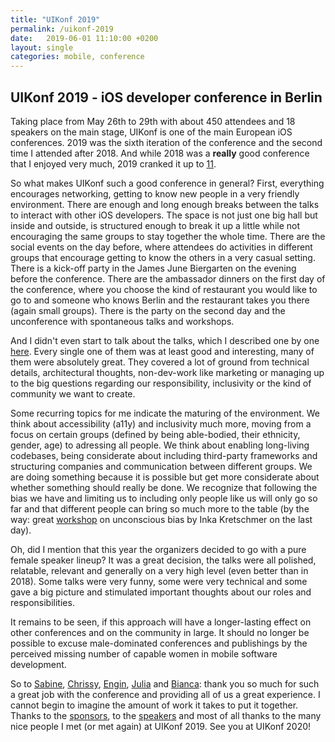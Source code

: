 ```yaml
---
title: "UIKonf 2019"
permalink: /uikonf-2019
date:   2019-06-01 11:10:00 +0200
layout: single
categories: mobile, conference
---
```


## UIKonf 2019 - iOS developer conference in Berlin

Taking place from May 26th to 29th with about 450 attendees and 18 speakers on the main stage, UIKonf is one of the main European iOS conferences. 2019 was the sixth iteration of the conference and the second time I attended after 2018. And while 2018 was a __really__ good conference that I enjoyed very much, 2019 cranked it up to [11](https://www.youtube.com/watch?v=4xgx4k83zzc).

So what makes UIKonf such a good conference in general? First, everything encourages networking, getting to know new people in a very friendly environment. There are enough and long enough breaks between the talks to interact with other iOS developers. The space is not just one big hall but inside and outside, is structured enough to break it up a little while not encouraging the same groups to stay together the whole time. There are the social events on the day before, where attendees do activities in different groups that encourage getting to know the others in a very casual setting. There is a kick-off party in the James June Biergarten on the evening before the conference. There are the ambassador dinners on the first day of the conference, where you choose the kind of restaurant you would like to go to and someone who knows Berlin and the restaurant takes you there (again small groups). There is the party on the second day and the unconference with spontaneous talks and workshops. 

And I didn't even start to talk about the talks, which I described one by one [here](https://github.com/gerriet/ConferenceNotes/blob/master/UIKonf-2019.md). Every single one of them was at least good and interesting, many of them were absolutely great. They covered a lot of ground from technical details, architectural thoughts, non-dev-work like marketing or managing up to the big questions regarding our responsibility, inclusivity or the kind of community we want to create.

Some recurring topics for me indicate the maturing of the environment. We think about accessibility (a11y) and inclusivity much more, moving from a focus on certain groups (defined by being able-bodied, their ethnicity, gender, age) to adressing all people. We think about enabling long-living codebases, being considerate about including third-party frameworks and structuring companies and communication between different groups. We are doing something because it is possible but get more considerate about whether something should really be done. We recognize that following the bias we have and limiting us to including only people like us will only go so far and that different people can bring so much more to the table (by the way: great [workshop](http://uikonf.com/workshops/) on unconscious bias by Inka Kretschmer on the last day).

Oh, did I mention that this year the organizers decided to go with a pure female speaker lineup? It was a great decision, the talks were all polished, relatable, relevant and generally on a very high level (even better than in 2018). Some talks were very funny, some were very technical and some gave a big picture and stimulated important thoughts about our roles and responsibilities. 

It remains to be seen, if this approach will have a longer-lasting effect on other conferences and on the community in large. It should no longer be possible to excuse male-dominated conferences and publishings by the perceived missing number of capable women in mobile software development. 

So to [Sabine](https://twitter.com/sabinegeithner), [Chrissy](https://twitter.com/post4chrissy), [Engin](https://twitter.com/ekurutepe), [Julia](https://twitter.com/KallenbergJulia) and [Bianca](https://twitter.com/biancawalty): thank you so much for such a great job with the conference and providing all of us a great experience. I cannot begin to imagine the amount of work it takes to put it together. Thanks to the [sponsors](http://uikonf.com/#Sponsors), to the [speakers](http://uikonf.com/speakers/) and most of all thanks to the many nice people I met (or met again) at UIKonf 2019. See you at UIKonf 2020!
